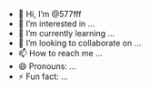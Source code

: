 - 👋 Hi, I’m @577fff
- 👀 I’m interested in ...
- 🌱 I’m currently learning ...
- 💞️ I’m looking to collaborate on ...
- 📫 How to reach me ...
- 😄 Pronouns: ...
- ⚡ Fun fact: ...

<!---
577fff/577fff is a ✨ special ✨ repository because its `README.md` (this file) appears on your GitHub profile.
You can click the Preview link to take a look at your changes.
--->
